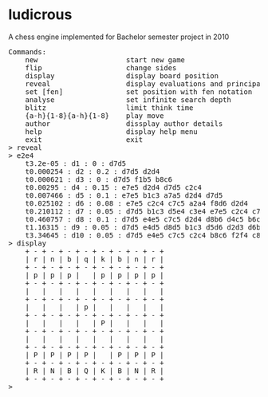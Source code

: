 ludicrous
============

A chess engine implemented for Bachelor semester project in 2010

<pre>
Commands:
    new                     start new game
    flip                    change sides
    display                 display board position
    reveal                  display evaluations and principal variations
    set [fen]               set position with fen notation
    analyse                 set infinite search depth
    blitz                   limit think time
    {a-h}{1-8}{a-h}{1-8}    play move
    author                  dissplay author details
    help                    display help menu
    exit                    exit
> reveal
> e2e4
    t3.2e-05 : d1 : 0 : d7d5 
    t0.000254 : d2 : 0.2 : d7d5 d2d4 
    t0.000621 : d3 : 0 : d7d5 f1b5 b8c6 
    t0.00295 : d4 : 0.15 : e7e5 d2d4 d7d5 c2c4 
    t0.007466 : d5 : 0.1 : e7e5 b1c3 a7a5 d2d4 d7d5 
    t0.025102 : d6 : 0.08 : e7e5 c2c4 c7c5 a2a4 f8d6 d2d4 
    t0.210112 : d7 : 0.05 : d7d5 b1c3 d5e4 c3e4 e7e5 c2c4 c7c5 
    t0.460757 : d8 : 0.1 : d7d5 e4e5 c7c5 d2d4 d8b6 d4c5 b6c5 c2c4 
    t1.16315 : d9 : 0.05 : d7d5 e4d5 d8d5 b1c3 d5d6 d2d3 d6b4 f2f4 e7e5 
    t3.34645 : d10 : 0.05 : d7d5 e4e5 c7c5 c2c4 b8c6 f2f4 c8e6 c4d5 e6d5 d2d4 
> display
    + - + - + - + - + - + - + - + - +
    | r | n | b | q | k | b | n | r | 
    + - + - + - + - + - + - + - + - +
    | p | p | p |   | p | p | p | p | 
    + - + - + - + - + - + - + - + - +
    |   |   |   |   |   |   |   |   | 
    + - + - + - + - + - + - + - + - +
    |   |   |   | p |   |   |   |   | 
    + - + - + - + - + - + - + - + - +
    |   |   |   |   | P |   |   |   | 
    + - + - + - + - + - + - + - + - +
    |   |   |   |   |   |   |   |   | 
    + - + - + - + - + - + - + - + - +
    | P | P | P | P |   | P | P | P | 
    + - + - + - + - + - + - + - + - +
    | R | N | B | Q | K | B | N | R | 
    + - + - + - + - + - + - + - + - +
> 
</pre>
